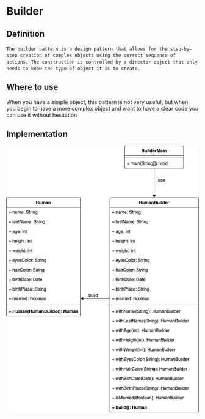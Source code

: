 # Builder
## Definition
`The builder pattern is a design pattern that allows for the step-by-step creation of complex objects using the correct sequence of actions. The construction is controlled by a director object that only needs to know the type of object it is to create.`

## Where to use
When you have a simple object, this pattern is not very useful, but when you begin to have a more complex object and want to have a clear code you can use it without hesitation

## Implementation
![Builder.png](Builder.png)